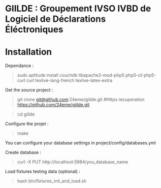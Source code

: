 # GIILDE : Groupement IVSO IVBD de Logiciel de Déclarations Éléctroniques

# Installation

Dependance :

> sudo aptitude install couchdb libapache2-mod-php5 php5-cli php5-curl curl texlive-lang-french texlive-latex-extra

Get the source project :

> git clone git@github.com:24eme/giilde.git #Https recuperation https://github.com/24eme/giilde.git

> cd giilde

Configure the projet :

> make

You can configure your database settings in project/config/databases.yml

Create database :

> curl -X PUT http://localhost:5984/you_database_name

Load fixtures testing data (optional) :

> bash bin/fixtures_init_and_load.sh
